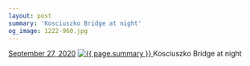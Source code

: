 ```yaml
---
layout: post
summary: 'Kosciuszko Bridge at night'
og_image: 1222-960.jpg
---
```


<p>
  <time>
    <a href="/1222">September 27, 2020</a>
  </time>
  <a href="/1222">
    <img src="{{ site.assets_url }}/1222-480.jpg" srcset="{{ site.assets_url }}/1222-240.jpg 240w, {{ site.assets_url }}/1222-480.jpg 480w, {{ site.assets_url }}/1222-720.jpg 720w, {{ site.assets_url }}/1222-960.jpg 960w" sizes="(min-width: 700px) 50vw, calc(100vw - 2rem)" alt="{{ page.summary }}" />
  </a>
  <span>Kosciuszko Bridge at night</span>
</p>
